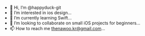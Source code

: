- 👋 Hi, I’m @happyduck-git
- 👀 I’m interested in ios design...
- 🌱 I’m currently learning Swift...
- 💞️ I’m looking to collaborate on small iOS projects for beginners...
- 📫 How to reach me thenawoo.kr@gmail.com...

<!---
happyduck-git/happyduck-git is a ✨ special ✨ repository because its `README.md` (this file) appears on your GitHub profile.
You can click the Preview link to take a look at your changes.
--->
